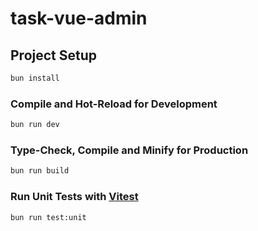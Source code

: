 # task-vue-admin

## Project Setup

```sh
bun install
```

### Compile and Hot-Reload for Development

```sh
bun run dev
```

### Type-Check, Compile and Minify for Production

```sh
bun run build
```

### Run Unit Tests with [Vitest](https://vitest.dev/)

```sh
bun run test:unit
```
